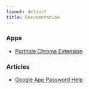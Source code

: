 ```yaml
---
layout: default
title: Documentation
---
```


### Apps

- [Porthole Chrome Extension](/headwinds/docs/apps/porthole)

### Articles

- [Google App Password Help](/headwinds/docs/articles/google_app_password_help)
